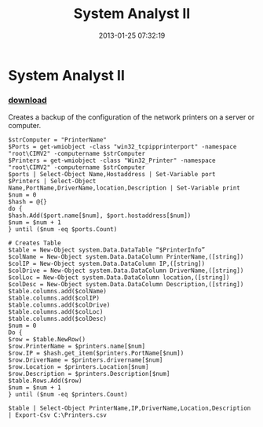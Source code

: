 ﻿---
pid:            3914
parent:         0
children:       
poster:         Ryan Tranchilla
title:          System Analyst II
date:           2013-01-25 07:32:19
description:    Creates a backup of the configuration of the network printers on a server or computer.
format:         posh
---

# System Analyst II

### [download](3914.ps1)  

Creates a backup of the configuration of the network printers on a server or computer.

```posh
$strComputer = "PrinterName"
$Ports = get-wmiobject -class "win32_tcpipprinterport" -namespace "root\CIMV2" -computername $strComputer
$Printers = get-wmiobject -class "Win32_Printer" -namespace "root\CIMV2" -computername $strComputer
$ports | Select-Object Name,Hostaddress | Set-Variable port
$Printers | Select-Object Name,PortName,DriverName,location,Description | Set-Variable print
$num = 0
$hash = @{}
do {
$hash.Add($port.name[$num], $port.hostaddress[$num])
$num = $num + 1
} until ($num -eq $ports.Count)

# Creates Table
$table = New-Object system.Data.DataTable “$PrinterInfo”
$colName = New-Object system.Data.DataColumn PrinterName,([string])
$colIP = New-Object system.Data.DataColumn IP,([string])
$colDrive = New-Object system.Data.DataColumn DriverName,([string])
$colLoc = New-Object system.Data.DataColumn location,([string])
$colDesc = New-Object system.Data.DataColumn Description,([string])
$table.columns.add($colName)
$table.columns.add($colIP)
$table.columns.add($colDrive)
$table.columns.add($colLoc)
$table.columns.add($colDesc)
$num = 0
Do {
$row = $table.NewRow()
$row.PrinterName = $printers.name[$num]
$row.IP = $hash.get_item($printers.PortName[$num])
$row.DriverName = $printers.drivername[$num]
$row.Location = $printers.Location[$num]
$row.Description = $printers.Description[$num]
$table.Rows.Add($row)
$num = $num + 1
} until ($num -eq $printers.Count)

$table | Select-Object PrinterName,IP,DriverName,Location,Description | Export-Csv C:\Printers.csv
```
